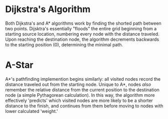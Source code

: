 # Dijkstra's Algorithm

Both Dijkstra's and A* algorithms work by finding the shorted path between two points. 
Dijsktra's essentially "floods" the entire grid beginning from a starting source location,
numbering every node with the distance traveled. Upon reaching the destination node, the algorithm decrements
backwards to the starting position (0), determining the minimal path.

# A-Star

A*'s pathfinding implemention begins similarly: all visited nodes record the distance traveled
out from the starting node. Unique to A*, nodes <i> also </i> remember the relative distance from the current position to the destination node (a simple Pythagorean calculation).
In this way, the algorithm more effectively 'predicts' which visited
nodes are more likely to be a shorter distance to the finish, and continues from them before moving to nodes
with lower calculated 'weight.'
